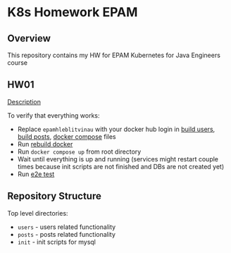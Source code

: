 # K8s Homework EPAM

## Overview

This repository contains my HW for EPAM Kubernetes for Java Engineers course 

## HW01

[Description](https://git.epam.com/Siarhei_Svila/kubernetes-mentoring-program/-/blob/main/1-microservices-architecture-and-docker/task/README.md)

To verify that everything works:
 - Replace `epamhleblitvinau` with your docker hub login in [build users](users/rebuild-docker.sh), [build posts](posts/rebuild-docker.sh), [docker compose](docker-compose.yaml) files
  - Run [rebuild docker](rebuild-docker.sh) 
 - Run `docker compose up` from root directory
 - Wait until everything is up and running (services might restart couple times because init scripts are not finished and DBs are not created yet)
 - Run [e2e test](e2e-test.http)

## Repository Structure

Top level directories:
- `users` - users related functionality
- `posts` - posts related functionality
- `init` - init scripts for mysql
